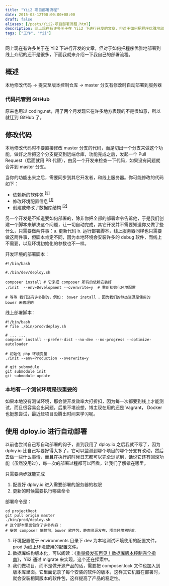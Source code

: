 ```yaml
---
title: "Yii2 项目部署流程"
date: 2015-03-12T00:00:00+08:00
draft: false
aliases: [/posts/Yii2-项目部署流程.html]
description: 网上现在有许多关于在 Yii2 下进行开发的文章，但对于如何把程序优雅地部署到线上介绍的还不是很多，下面我就来介绍一下我自己的部署流程。
tags: ["工作", "Yii"]
---
```


网上现在有许多关于在 Yii2 下进行开发的文章，但对于如何把程序优雅地部署到线上介绍的还不是很多，下面我就来介绍一下我自己的部署流程。

## 概述

本地修改代码 -> 提交至版本控制仓库 -> master 分支有修改时自动部署到服务器

### 代码托管到 GitHub

原来也用过 coding.net，用了两个月发现它在许多地方表现的不是很如意，所以就迁到 GitHub 了。

## 修改代码

本地修改代码时不要直接修改 master 分支的代码，而是切出一个分支来做这个功能，做好之后把这个分支提交到远端仓库，功能完成之后，发起一个 Pull Request（后面就用 PR 代替），由另一个开发来检查一下代码，如果没有问题就合并到 master 分支。

当你的功能出来之后，需要同步到其它开发者，和线上服务器。你可能修改的代码如下：

* 依赖新的软件包 <sup><a href="#info3">[3]</a></sup>
* 修改环境配置信息 <sup><a href="#info1">[1]</a></sup>
* 创建或修改了数据库结构 <sup><a href="#info2">[2]</a></sup>

另一个开发是不知道要如何部署的，除非你把全部的部署命令告诉他，于是我们创建一个脚本来解决这个问题，让一切自动完成，其它开发并不需要知道你又做了些什么，只需要做两件事：a. 更新代码 b. 运行部署脚本，线上服务器同样也只需要做这两件事，但脚本肯定不同，因为本地环境会安装许多的 debug 软件，而线上不需要，以及环境初始化的参数也不一样。

开发环境的部署脚本：

~~~shell
#!/bin/bash

#./bin/dev/deploy.sh

composer install # 它来把 composer 所有的依赖安装好
./init  --env=Development --overwrite=y  # 重新初始化环境配置

# 等等 我们还有许多别的，例如： bower install ，因为我们的静态资源是使用的 bower 来管理的
~~~

线上部署脚本：

~~~shell
#!/bin/bash
# file ./bin/prod/deploy.sh

# ... ...
composer install --prefer-dist --no-dev --no-progress --optimize-autoloader

# 初始化 php 环境变量
./init --env=Production --overwrite=y

# git submodule
git submodule init
git submodule update
~~~

### 本地有一个测试环境是很重要的

如果本地没有测试环境，那会使开发效率大打折扣，因为每一次都要到线上才能测试，而且很容易会出问题，后果不堪设想，博主现在用的还是 Vagrant， Docker 也挺想尝试，最近赶项目没腾出时间来学习呢。

## 使用 dploy.io 进行自动部署

以前也尝试自己写自动部署的钩子，直到我用了 dploy.io 之后我就不写了，因为 dploy.io 比自己写要好得太多了，它可以监测到哪个项目的哪个分支有改动，然后去做一些什么事情，而且在执行的时候日志都可以完全浏览到，话说它还有回滚功能（虽然没用过），每一次的部署过程都可以回看，让我们了解错在哪里。

只需要两步就能完成

1. 配置好 dploy.io 进入需要部署的服务器的权限
2. 更新的时候需要执行哪些命令

部署命令是：

~~~shell
cd projectRoot
git pull origin master
./bin/prod/deploy.sh
# 这个脚本里面包含了许多内容：
# 安装 composer 依赖包，bower 软件包，静态资源发布，项目环境初始化
~~~


1. 环境配置位于 environments 目录下 dev 为本地测试环境使用的配置文件， prod 为线上环境使用的配置文件。
2. 数据库结构版本化，可以阅读：《<a href="http://mp.weixin.qq.com/s?__biz=MjM5MDE0Mjc4MA==&mid=203586893&idx=1&sn=f560a00d3534b1ff77e0d5bc1a30450c&scene=1&key=8ea74966bf01cfb6f31796313044ea7aaef080b27fe0f7f9bcbc28332bca14b473212e9c2cd49cbf581de2528672f09f&ascene=0&uin=MjU0ODIzNzQyMQ%3D%3D&devicetype=iMac+MacBookAir6%2C2+OSX+OSX+10.10.2+build(14C1510)&version=11020012&pass_ticket=lomp%2BysXB6ciWAGA1qBJ7T1kdm7fnHUqeK1FMcRwNX%2BQdQs%2BM9me%2FNqSd1gAJ3kh">重量级发布再见！数据库版本控制完全指南</a>》，Yii2 通过 migrate 来实现，这个还在探索中。
3. 我们做项目，而不是做开源产品的话，需要把 composer.lock 文件也加入到版本库里面。它里面记录了每个安装的软件的版本，这样其它机器在部署时，就会安装相同版本的软件包，这样提高了产品的稳定性。
